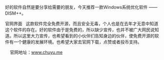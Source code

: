  好的软件自然是要分享给需要的朋友，今天推荐一款Windows系统优化软件 —— DISM++。

官网界面
  这款软件完全免费开源，而且安全无毒，个人也是在去年才无意中知道这个软件的存在。好的软件由于是免费的，所以缺少宣传，也并不被广大网民说知道。所以这里大力宣传，也希望看到的小伙伴们告知身边的伙伴，使免费开源的软件有一个健康的发展环境。也希望大家去官网下载，点赞或者投币支持。

    官网地址：www.chuyu.me 